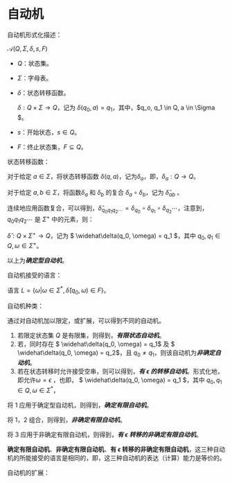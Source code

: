 # 自动机

自动机形式化描述：

$\mathcal  {A} (Q, \Sigma, \delta, s, F)$ 

- $Q$：状态集。

- $\Sigma$：字母表。

- $\delta$：状态转移函数。

  $\delta : Q \times \Sigma \rightarrow Q$，记为 $\delta(q_0, a) = q_1$，其中，$q_o, q_1 \in Q, a \in \Sigma $。

- $s$：开始状态，$s \in Q$。

- $F$：终止状态集，$F \subseteq Q$。




状态转移函数：

对于给定 $a \in \Sigma$，将状态转移函数 $\delta(q, a)$，记为$\delta_a$，即，$\delta_a : Q \rightarrow Q$。

对于给定 $a, b \in \Sigma$，将函数$\delta_a$ 和 $\delta_b$ 的复合 $\delta_a \circ \delta_b$，记为 $\widehat\delta_{ab}$ 。

连续地应用函数复合，可以得到，$\widehat\delta_{q_0q_1q_2 \cdots} = \delta_{q_0} \circ \delta_{q_1}  \circ \delta_{q_2} \cdots$，注意到，$q_0q_1q_2 \cdots$ 是 $\Sigma^{+}$ 中的元素，则：

$\widehat\delta : Q \times \Sigma^{+} \rightarrow Q$，记为 $ \widehat\delta(q_0, \omega) =   q_1 $，其中 $q_0, q_1 \in Q, \omega \in \Sigma^{+}$。

以上为***确定型自动机***。



自动机接受的语言：

语言 $L =  \{\omega | \omega \in \Sigma^{*}, \widehat\delta(q_0, \omega) \in F \}$。



自动机种类：

通过对自动机加以限定，或扩展，可以得到不同的自动机。

1. 若限定状态集 $Q$ 是有限集，则得到，***有限状态自动机***。
2. 若，同时存在 $ \widehat\delta(q_0, \omega) =   q_1$ 及 $ \widehat\delta(q_0, \omega) =   q_2$，且 $q_0 \neq q_1$，则该自动机为***非确定自动机***。
3. 若在状态转移时允许接受空串，则可以得到，***有 $\epsilon$ 的转移自动机***。形式化地，即允许$\omega = \epsilon$ ，也即， $ \widehat\delta(q_0, \omega) =   q_1 $，其中 $q_0, q_1 \in Q, \omega \in \Sigma^{*}$，

将 1 应用于确定型自动机，则得到，***确定有限自动机***。

将 1，2 组合，则得到，***非确定有限自动机***。

将 3 应用于非确定有限自动机，则得到，***有 $\epsilon$ 转移的非确定有限自动机***。

**确定有限自动机**、**非确定有限自动机**、**有 $\epsilon$ 转移的非确定有限自动机**，这三种自动机的所能接受的语言是相同的，即，这三种自动机的表达（计算）能力是等价的。



自动机的扩展：









